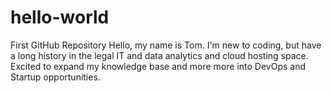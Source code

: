 # hello-world
First GitHub Repository
Hello, my name is Tom. I'm new to coding, but have a long history in the legal IT and data analytics and cloud hosting space. Excited to expand my knowledge base and more more into DevOps and Startup opportunities.
